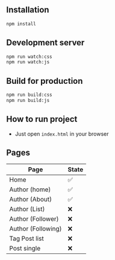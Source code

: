 ## Installation

```bash
npm install
```

## Development server

```bash
npm run watch:css
npm run watch:js
```

## Build for production

```bash
npm run build:css
npm run build:js
```

## How to run project

- Just open `index.html` in your browser

## Pages

| Page               | State |
| ------------------ | ----- |
| Home               | ✅    |
| Author (home)      | ✅    |
| Author (About)     | ✅    |
| Author (List)      | ❌    |
| Author (Follower)  | ❌    |
| Author (Following) | ❌    |
| Tag Post list      | ❌    |
| Post single        | ❌    |
